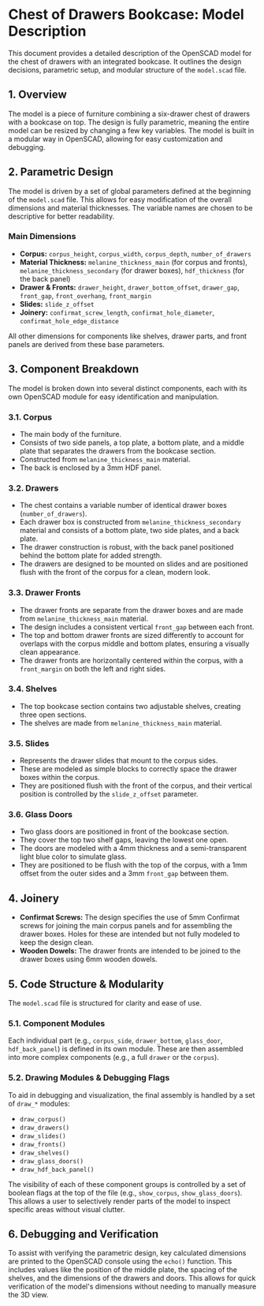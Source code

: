 # Chest of Drawers Bookcase: Model Description

This document provides a detailed description of the OpenSCAD model for the chest of drawers with an integrated bookcase. It outlines the design decisions, parametric setup, and modular structure of the `model.scad` file.

## 1. Overview

The model is a piece of furniture combining a six-drawer chest of drawers with a bookcase on top. The design is fully parametric, meaning the entire model can be resized by changing a few key variables. The model is built in a modular way in OpenSCAD, allowing for easy customization and debugging.

## 2. Parametric Design

The model is driven by a set of global parameters defined at the beginning of the `model.scad` file. This allows for easy modification of the overall dimensions and material thicknesses. The variable names are chosen to be descriptive for better readability.

### Main Dimensions

-   **Corpus:** `corpus_height`, `corpus_width`, `corpus_depth`, `number_of_drawers`
-   **Material Thickness:** `melanine_thickness_main` (for corpus and fronts), `melanine_thickness_secondary` (for drawer boxes), `hdf_thickness` (for the back panel)
-   **Drawer & Fronts:** `drawer_height`, `drawer_bottom_offset`, `drawer_gap`, `front_gap`, `front_overhang`, `front_margin`
-   **Slides:** `slide_z_offset`
-   **Joinery:** `confirmat_screw_length`, `confirmat_hole_diameter`, `confirmat_hole_edge_distance`

All other dimensions for components like shelves, drawer parts, and front panels are derived from these base parameters.

## 3. Component Breakdown

The model is broken down into several distinct components, each with its own OpenSCAD module for easy identification and manipulation.

### 3.1. Corpus

-   The main body of the furniture.
-   Consists of two side panels, a top plate, a bottom plate, and a middle plate that separates the drawers from the bookcase section.
-   Constructed from `melanine_thickness_main` material.
-   The back is enclosed by a 3mm HDF panel.

### 3.2. Drawers

-   The chest contains a variable number of identical drawer boxes (`number_of_drawers`).
-   Each drawer box is constructed from `melanine_thickness_secondary` material and consists of a bottom plate, two side plates, and a back plate.
-   The drawer construction is robust, with the back panel positioned behind the bottom plate for added strength.
-   The drawers are designed to be mounted on slides and are positioned flush with the front of the corpus for a clean, modern look.

### 3.3. Drawer Fronts

-   The drawer fronts are separate from the drawer boxes and are made from `melanine_thickness_main` material.
-   The design includes a consistent vertical `front_gap` between each front.
-   The top and bottom drawer fronts are sized differently to account for overlaps with the corpus middle and bottom plates, ensuring a visually clean appearance.
-   The drawer fronts are horizontally centered within the corpus, with a `front_margin` on both the left and right sides.

### 3.4. Shelves

-   The top bookcase section contains two adjustable shelves, creating three open sections.
-   The shelves are made from `melanine_thickness_main` material.

### 3.5. Slides

-   Represents the drawer slides that mount to the corpus sides.
-   These are modeled as simple blocks to correctly space the drawer boxes within the corpus.
-   They are positioned flush with the front of the corpus, and their vertical position is controlled by the `slide_z_offset` parameter.

### 3.6. Glass Doors

-   Two glass doors are positioned in front of the bookcase section.
-   They cover the top two shelf gaps, leaving the lowest one open.
-   The doors are modeled with a 4mm thickness and a semi-transparent light blue color to simulate glass.
-   They are positioned to be flush with the top of the corpus, with a 1mm offset from the outer sides and a 3mm `front_gap` between them.

## 4. Joinery

-   **Confirmat Screws:** The design specifies the use of 5mm Confirmat screws for joining the main corpus panels and for assembling the drawer boxes. Holes for these are intended but not fully modeled to keep the design clean.
-   **Wooden Dowels:** The drawer fronts are intended to be joined to the drawer boxes using 6mm wooden dowels.

## 5. Code Structure & Modularity

The `model.scad` file is structured for clarity and ease of use.

### 5.1. Component Modules

Each individual part (e.g., `corpus_side`, `drawer_bottom`, `glass_door`, `hdf_back_panel`) is defined in its own module. These are then assembled into more complex components (e.g., a full `drawer` or the `corpus`).

### 5.2. Drawing Modules & Debugging Flags

To aid in debugging and visualization, the final assembly is handled by a set of `draw_*` modules:

-   `draw_corpus()`
-   `draw_drawers()`
-   `draw_slides()`
-   `draw_fronts()`
-   `draw_shelves()`
-   `draw_glass_doors()`
-   `draw_hdf_back_panel()`

The visibility of each of these component groups is controlled by a set of boolean flags at the top of the file (e.g., `show_corpus`, `show_glass_doors`). This allows a user to selectively render parts of the model to inspect specific areas without visual clutter.

## 6. Debugging and Verification

To assist with verifying the parametric design, key calculated dimensions are printed to the OpenSCAD console using the `echo()` function. This includes values like the position of the middle plate, the spacing of the shelves, and the dimensions of the drawers and doors. This allows for quick verification of the model's dimensions without needing to manually measure the 3D view.
